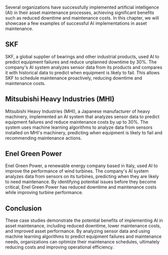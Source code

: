 

Several organizations have successfully implemented artificial intelligence (AI) in their asset maintenance processes, achieving significant benefits such as reduced downtime and maintenance costs. In this chapter, we will showcase a few examples of successful AI implementations in asset maintenance.

SKF
---

SKF, a global supplier of bearings and other industrial products, used AI to predict equipment failures and reduce unplanned downtime by 30%. The company's AI system analyzes sensor data from its products and compares it with historical data to predict when equipment is likely to fail. This allows SKF to schedule maintenance proactively, reducing downtime and maintenance costs.

Mitsubishi Heavy Industries (MHI)
---------------------------------

Mitsubishi Heavy Industries (MHI), a Japanese manufacturer of heavy machinery, implemented an AI system that analyzes sensor data to predict equipment failures and reduce maintenance costs by up to 30%. The system uses machine learning algorithms to analyze data from sensors installed on MHI's machinery, predicting when equipment is likely to fail and recommending maintenance actions.

Enel Green Power
----------------

Enel Green Power, a renewable energy company based in Italy, used AI to improve the performance of wind turbines. The company's AI system analyzes data from sensors on its turbines, predicting when they are likely to need maintenance. By identifying potential issues before they become critical, Enel Green Power has reduced downtime and maintenance costs while improving turbine performance.

Conclusion
----------

These case studies demonstrate the potential benefits of implementing AI in asset maintenance, including reduced downtime, lower maintenance costs, and improved asset performance. By analyzing sensor data and using machine learning algorithms to predict equipment failures and maintenance needs, organizations can optimize their maintenance schedules, ultimately reducing costs and improving operational efficiency.
